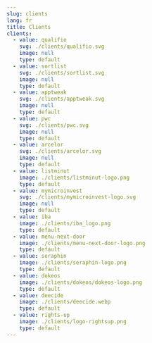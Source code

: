 ```yaml
---
slug: clients
lang: fr
title: Clients
clients:
  - value: qualifio
    svg: ./clients/qualifio.svg
    image: null
    type: default
  - value: sortlist
    svg: ./clients/sortlist.svg
    image: null
    type: default
  - value: apptweak
    svg: ./clients/apptweak.svg
    image: null
    type: default
  - value: pwc
    svg: ./clients/pwc.svg
    image: null
    type: default
  - value: arcelor
    svg: ./clients/arcelor.svg
    image: null
    type: default
  - value: listminut
    image: ./clients/listminut-logo.png
    type: default
  - value: mymicroinvest
    svg: ./clients/mymicroinvest-logo.svg
    image: null
    type: default
  - value: iba
    image: ./clients/iba_logo.png
    type: default
  - value: menu-next-door
    image: ./clients/menu-next-door-logo.png
    type: default
  - value: seraphin
    image: ./clients/seraphin-logo.png
    type: default
  - value: dokeos
    image: ./clients/dokeos/dokeos-logo.png
    type: default
  - value: deecide
    image: ./clients/deecide.webp
    type: default
  - value: rights-up
    image: ./clients/logo-rightsup.png
    type: default
---
```

